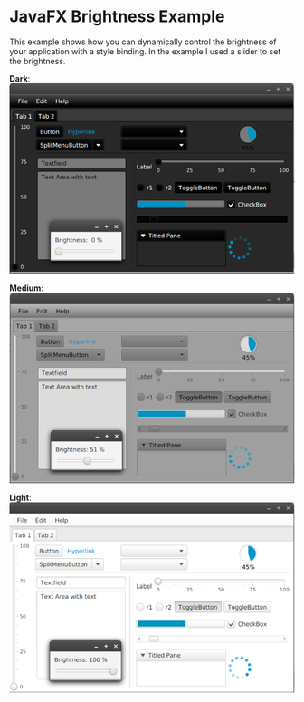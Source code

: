 # JavaFX Brightness Example

This example shows how you can dynamically control the brightness of your application with
a style binding. In the example I used a slider to set the brightness. 

**Dark**:
![dark](black.png)

**Medium**:
![medium](grey.png)

**Light**:
![light](white.png)

